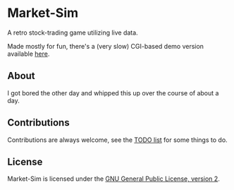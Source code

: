 Market-Sim
==========

A retro stock-trading game utilizing live data.

Made mostly for fun, there's a (very slow) CGI-based demo version available [here](http://fwei.ml/market-sim.html).

## About

I got bored the other day and whipped this up over the course of about a day.

## Contributions

Contributions are always welcome, see the [TODO list](https://github.com/theunamedguy/market-sim/blob/master/docs/TODO) for some things to do.

## License

Market-Sim is licensed under the [GNU General Public License, version 2](http://www.gnu.org/licenses/gpl-2.0.html).

